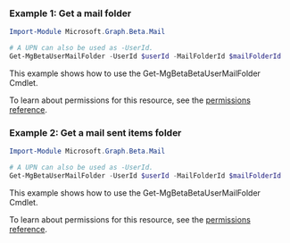 ### Example 1: Get a mail folder

```powershellImport-Module Microsoft.Graph.Beta.Mail

# A UPN can also be used as -UserId.
Get-MgBetaUserMailFolder -UserId $userId -MailFolderId $mailFolderId
```
This example shows how to use the Get-MgBetaBetaUserMailFolder Cmdlet.
To learn about permissions for this resource, see the [permissions reference](/graph/permissions-reference).

### Example 2: Get a mail sent items folder

```powershellImport-Module Microsoft.Graph.Beta.Mail

# A UPN can also be used as -UserId.
Get-MgBetaUserMailFolder -UserId $userId -MailFolderId $mailFolderId
```
This example shows how to use the Get-MgBetaBetaUserMailFolder Cmdlet.
To learn about permissions for this resource, see the [permissions reference](/graph/permissions-reference).

